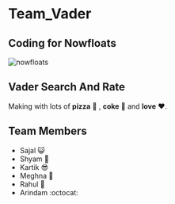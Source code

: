 # Team_Vader

## Coding for Nowfloats

![nowfloats](https://raw.github.com/arindampradhan/Team_Vader/master/float.png)


## Vader Search And Rate

Making with lots of **pizza** :pizza: , **coke** :beer: and **love** :heart:.

## Team Members

* Sajal :smiley_cat:
* Shyam :imp:
* Kartik :sunglasses:
* Meghna :raising_hand:
* Rahul :penguin:
* Arindam :octocat:
